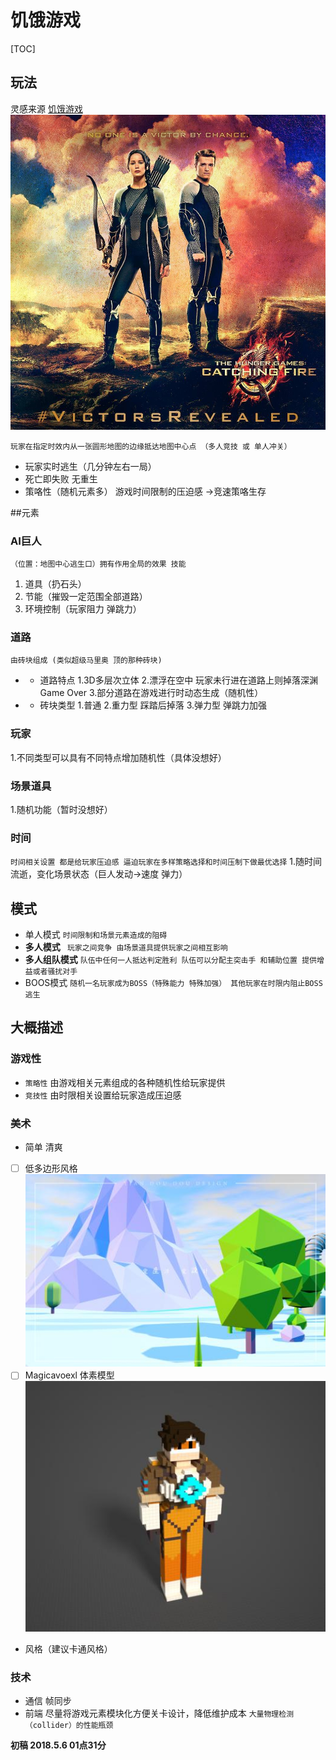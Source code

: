 # 饥饿游戏

[TOC]

##  玩法
灵感来源 [饥饿游戏](https://movie.douban.com/subject/3592853/)
![](Img/title.jpg)

`玩家在指定时效内从一张圆形地图的边缘抵达地图中心点 （多人竞技 或 单人冲关）`
- 玩家实时逃生（几分钟左右一局）
- 死亡即失败 无重生
- 策咯性（随机元素多） 游戏时间限制的压迫感 ->竞速策咯生存


##元素
### AI巨人  
`（位置：地图中心逃生口）拥有作用全局的效果 技能`
  1. 道具（扔石头）
  2. 节能（摧毁一定范围全部道路）
  3. 环境控制（玩家阻力 弹跳力）


### 道路
`由砖块组成 (类似超级马里奥 顶的那种砖块)`
- - 道路特点
   1.3D多层次立体
   2.漂浮在空中 玩家未行进在道路上则掉落深渊 Game Over
   3.部分道路在游戏进行时动态生成（随机性）
- - 砖块类型
   1.普通
   2.重力型 踩踏后掉落
   3.弹力型 弹跳力加强
   
### 玩家
  1.不同类型可以具有不同特点增加随机性（具体没想好）
  
### 场景道具
   1.随机功能（暂时没想好）
### 时间
`时间相关设置 都是给玩家压迫感 逼迫玩家在多样策略选择和时间压制下做最优选择`
  1.随时间流逝，变化场景状态（巨人发动->速度 弹力）

## 模式
- 单人模式 
`时间限制和场景元素造成的阻碍 `
- **多人模式** 
` 玩家之间竞争 由场景道具提供玩家之间相互影响`
- **多人组队模式**
 `队伍中任何一人抵达判定胜利 队伍可以分配主突击手 和辅助位置 提供增益或者骚扰对手`
- BOOS模式
 `随机一名玩家成为BOSS（特殊能力 特殊加强） 其他玩家在时限内阻止BOSS逃生 `
  

## 大概描述
### 游戏性
 - `策略性` 由游戏相关元素组成的各种随机性给玩家提供
 - `竞技性` 由时限相关设置给玩家造成压迫感 
### 美术
 - 简单 清爽  
  - [ ] 低多边形风格
  ![](Img/art1.jpg)
  - [ ] Magicavoexl 体素模型
  ![](Img/art2.jpg)
 - 风格（建议卡通风格）
### 技术
 - 通信 帧同步
 - 前端 尽量将游戏元素模块化方便关卡设计，降低维护成本
  `大量物理检测（collider）的性能瓶颈`

  **初稿 2018.5.6 01点31分**
